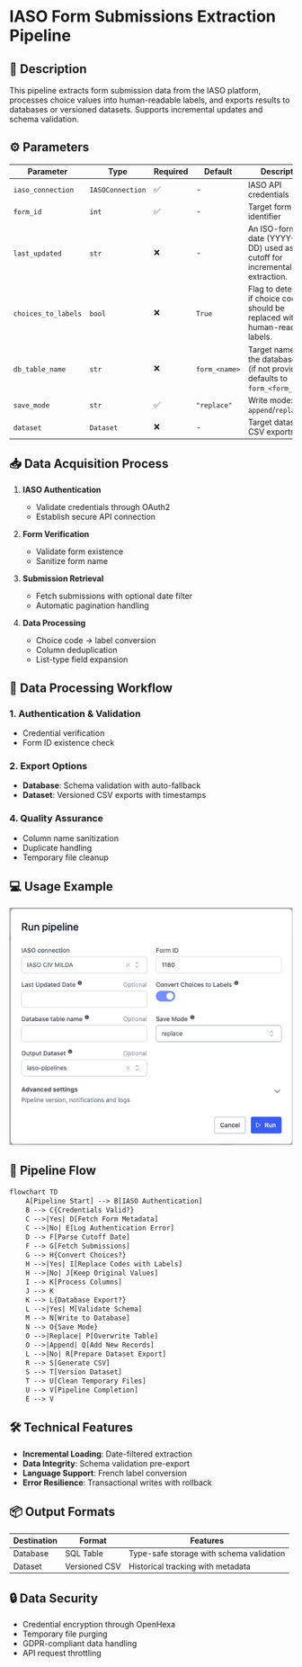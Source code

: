 # IASO Form Submissions Extraction Pipeline

## 📌 Description

This pipeline extracts form submission data from the IASO platform, processes choice values into human-readable labels, and exports results to databases or versioned datasets. Supports incremental updates and schema validation.

## ⚙️ Parameters

| Parameter | Type | Required | Default | Description |
|-----------|------|----------|---------|-------------|
| `iaso_connection` | `IASOConnection` | ✅ | - | IASO API credentials |
| `form_id` | `int` | ✅ | - | Target form identifier |
| `last_updated` | `str` | ❌ | - | An ISO-formatted date (YYYY-MM-DD) used as a cutoff for incremental data extraction. |
| `choices_to_labels` | `bool` | ❌ | `True` | Flag to determine if choice codes should be replaced with human-readable labels. |
| `db_table_name` | `str` | ❌ | `form_<name>` | Target name for the database table (if not provided, defaults to `form_<form_name>`).|
| `save_mode` | `str` | ✅ | `"replace"` | Write mode: `append`/`replace` |
| `dataset` | `Dataset` | ❌ | - | Target dataset for CSV exports |

## 📥 Data Acquisition Process

1. **IASO Authentication**  
   - Validate credentials through OAuth2
   - Establish secure API connection

2. **Form Verification**  
   - Validate form existence
   - Sanitize form name

3. **Submission Retrieval**  
   - Fetch submissions with optional date filter
   - Automatic pagination handling

4. **Data Processing**  
   - Choice code → label conversion
   - Column deduplication
   - List-type field expansion

## 🔄 Data Processing Workflow

### 1. Authentication & Validation
- Credential verification
- Form ID existence check

### 2. Export Options
- **Database**: Schema validation with auto-fallback
- **Dataset**: Versioned CSV exports with timestamps

### 4. Quality Assurance
- Column name sanitization
- Duplicate handling
- Temporary file cleanup

## 💻 Usage Example
![run image](docs/images/example_run.png)

## 🔄 Pipeline Flow

```mermaid
flowchart TD
    A[Pipeline Start] --> B[IASO Authentication]
    B --> C{Credentials Valid?}
    C -->|Yes| D[Fetch Form Metadata]
    C -->|No| E[Log Authentication Error]
    D --> F[Parse Cutoff Date]
    F --> G[Fetch Submissions]
    G --> H{Convert Choices?}
    H -->|Yes| I[Replace Codes with Labels]
    H -->|No| J[Keep Original Values]
    I --> K[Process Columns]
    J --> K
    K --> L{Database Export?}
    L -->|Yes| M[Validate Schema]
    M --> N[Write to Database]
    N --> O{Save Mode}
    O -->|Replace| P[Overwrite Table]
    O -->|Append| Q[Add New Records]
    L -->|No| R[Prepare Dataset Export]
    R --> S[Generate CSV]
    S --> T[Version Dataset]
    T --> U[Clean Temporary Files]
    U --> V[Pipeline Completion]
    E --> V
```

## 🛠️ Technical Features
- **Incremental Loading**: Date-filtered extraction
- **Data Integrity**: Schema validation pre-export
- **Language Support**: French label conversion
- **Error Resilience**: Transactional writes with rollback

## 📦 Output Formats
| Destination | Format | Features |
|-------------|--------|----------|
| Database | SQL Table | Type-safe storage with schema validation |
| Dataset | Versioned CSV | Historical tracking with metadata |

## 🔒 Data Security
- Credential encryption through OpenHexa
- Temporary file purging
- GDPR-compliant data handling
- API request throttling

